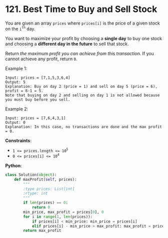 # 121. Best Time to Buy and Sell Stock

You are given an array `prices` where `prices[i]` is the price of a given stock on the `i`<sup>`th`</sup> day.

You want to maximize your profit by choosing a __single day__ to buy one stock and choosing a __different day in the future__ to sell that stock.

Return _the maximum profit you can achieve from this transaction_. If you cannot achieve any profit, return `0`.

Example 1:
```
Input: prices = [7,1,5,3,6,4]
Output: 5
Explanation: Buy on day 2 (price = 1) and sell on day 5 (price = 6), profit = 6-1 = 5.
Note that buying on day 2 and selling on day 1 is not allowed because you must buy before you sell.
```
Example 2:
```
Input: prices = [7,6,4,3,1]
Output: 0
Explanation: In this case, no transactions are done and the max profit = 0.
```

__Constraints__:
* `1 <= prices.length <= 10`<sup>`5`</sup>
* `0 <= prices[i] <= 10`<sup>`4`<sup>

__Python__:
```python
class Solution(object):
    def maxProfit(self, prices):
        """
        :type prices: List[int]
        :rtype: int
        """
        if len(prices) == 0:
            return 0
        min_price, max_profit = prices[0], 0
        for i in range(1, len(prices)):
            if prices[i] < min_price: min_price = prices[i]
            elif prices[i] - min_price > max_profit: max_profit = prices[i] - min_price
        return max_profit
```